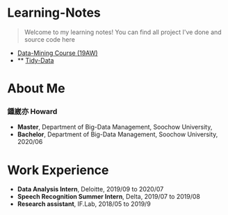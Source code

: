 # Learning-Notes
> Welcome to my learning notes!
> You can find all project I've done and source code here
* [Data-Mining Course (19AW)](https://github.com/h30306/Learning-Notes/tree/master/data-mining)
* ** [Tidy-Data]()

# About Me

### 鍾崴亦 Howard
* **Master**, Department of Big-Data Management, Soochow University,
* **Bachelor**, Department of Big-Data Management, Soochow University, 2020/06

# Work Experience 
* **Data Analysis Intern**, Deloitte, 2019/09 to 2020/07
* **Speech Recognition Summer Intern**, Delta, 2019/07 to 2019/08
* **Research assistant**, IF.Lab, 2018/05 to 2019/9
